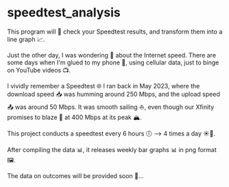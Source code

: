# speedtest_analysis
This program will 🚀 check your Speedtest results, and transform them into a line graph 📈.

Just the other day, I was wondering 🤔 about the Internet speed. There are some days when I'm glued to my phone 📱, using cellular data, just to binge on YouTube videos 📺.

I vividly remember a Speedtest 🌐 I ran back in May 2023, where the download speed 📥 was humming around 250 Mbps, and the upload speed 📤 was around 50 Mbps. It was smooth sailing ⛵, even though our Xfinity promises to blaze 🚀 at 400 Mbps at its peak 🏔️.

This project conducts a speedtest every 6 hours 🕕 --> 4 times a day ☀️🌙.

After compiling the data 📊, it releases weekly bar graphs 📊 in png format 🖼️.

The data on outcomes will be provided soon 📩... 

